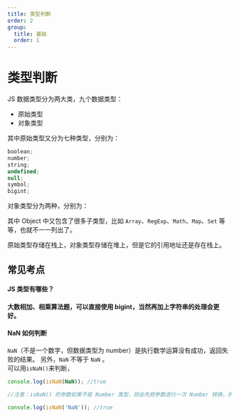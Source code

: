 ```yaml
---
title: 类型判断
order: 2
group:
  title: 基础
  order: 1
---
```


# 类型判断

JS 数据类型分为两大类，九个数据类型：

- 原始类型
- 对象类型

其中原始类型又分为七种类型，分别为：

```javascript
boolean;
number;
string;
undefined;
null;
symbol;
bigint;
```

对象类型分为两种，分别为：

其中 Object 中又包含了很多子类型，比如 `Array`、`RegExp`、`Math`、`Map`、`Set` 等等，也就不一一列出了。

原始类型存储在栈上，对象类型存储在堆上，但是它的引用地址还是存在栈上。

## 常见考点

#### JS 类型有哪些？

#### 大数相加、相乘算法题，可以直接使用 bigint，当然再加上字符串的处理会更好。

#### NaN 如何判断

`NaN`（不是一个数字，但数据类型为 number）是执行数学运算没有成功，返回失败的结果。 另外，`NaN` 不等于 `NaN` 。  
可以用`isNaN()`来判断，

```javascript
console.log(isNaN(NaN)); //true

//注意：isNaN() 的参数如果不是 Number 类型，则会先把参数进行一次 Number 转换，所以如果直接使用，当传入字符串时，也会返回 true

console.log(isNaN('NaN')); //true
```
